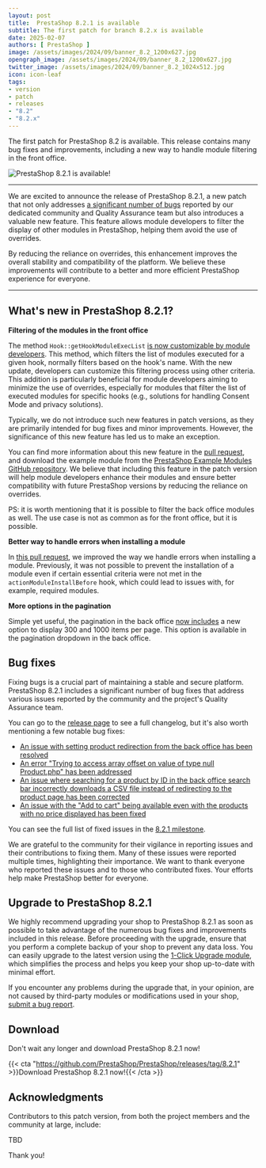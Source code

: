 ```yaml
---
layout: post
title:  PrestaShop 8.2.1 is available
subtitle: The first patch for branch 8.2.x is available
date: 2025-02-07
authors: [ PrestaShop ]
image: /assets/images/2024/09/banner_8.2_1200x627.jpg
opengraph_image: /assets/images/2024/09/banner_8.2_1200x627.jpg
twitter_image: /assets/images/2024/09/banner_8.2_1024x512.jpg
icon: icon-leaf
tags:
- version
- patch
- releases
- "8.2"
- "8.2.x"
---
```


The first patch for PrestaShop 8.2 is available. This release contains many bug fixes and improvements, including a new way to handle module filtering in the front office.

![PrestaShop 8.2.1 is available!](/assets/images/2024/09/banner_8.2_1534x424.jpg)

<hr>

We are excited to announce the release of PrestaShop 8.2.1, a new patch that not only addresses [a significant number of bugs](https://github.com/PrestaShop/PrestaShop/pulls?q=is%3Apr+is%3Amerged+milestone%3A8.2.1+label%3A%22Bug+fix%22+-label%3A%22E2E+Tests%22+) reported by our dedicated community and Quality Assurance team but also introduces a valuable new feature. This feature allows module developers to filter the display of other modules in PrestaShop, helping them avoid the use of overrides.

By reducing the reliance on overrides, this enhancement improves the overall stability and compatibility of the platform. We believe these improvements will contribute to a better and more efficient PrestaShop experience for everyone.

<hr>

## What's new in PrestaShop 8.2.1?

**Filtering of the modules in the front office**

The method `Hook::getHookModuleExecList` [is now customizable by module developers](https://github.com/PrestaShop/PrestaShop/pull/37125). This method, which filters the list of modules executed for a given hook, normally filters based on the hook's name. With the new update, developers can customize this filtering process using other criteria. This addition is particularly beneficial for module developers aiming to minimize the use of overrides, especially for modules that filter the list of executed modules for specific hooks (e.g., solutions for handling Consent Mode and privacy solutions).

Typically, we do not introduce such new features in patch versions, as they are primarily intended for bug fixes and minor improvements. However, the significance of this new feature has led us to make an exception.

You can find more information about this new feature in the [pull request](https://github.com/PrestaShop/PrestaShop/pull/37125/), and download the example module from the [PrestaShop Example Modules GitHub repository](https://github.com/PrestaShop/example-modules/demofiltermodules). We believe that including this feature in the patch version will help module developers enhance their modules and ensure better compatibility with future PrestaShop versions by reducing the reliance on overrides.

PS: it is worth mentioning that it is possible to filter the back office modules as well. The use case is not as common as for the front office, but it is possible.

**Better way to handle errors when installing a module**

In [this pull request](https://github.com/PrestaShop/PrestaShop/pull/36612/), we improved the way we handle errors when installing a module. Previously, it was not possible to prevent the installation of a module even if certain essential criteria were not met in the `actionModuleInstallBefore` hook, which could lead to issues with, for example, required modules.

**More options in the pagination**

Simple yet useful, the pagination in the back office [now includes](https://github.com/PrestaShop/PrestaShop/pull/37373) a new option to display 300 and 1000 items per page. This option is available in the pagination dropdown in the back office.

## Bug fixes

Fixing bugs is a crucial part of maintaining a stable and secure platform. PrestaShop 8.2.1 includes a significant number of bug fixes that address various issues reported by the community and the project's Quality Assurance team.

You can go to the [release page](https://github.com/PrestaShop/PrestaShop/releases/tag/8.2.1) to see a full changelog, but it's also worth mentioning a few notable bug fixes:

- [An issue with setting product redirection from the back office has been resolved](https://github.com/PrestaShop/PrestaShop/pull/36505)
- [An error "Trying to access array offset on value of type null Product.php" has been addressed](https://github.com/PrestaShop/PrestaShop/pull/36807)
- [An issue where searching for a product by ID in the back office search bar incorrectly downloads a CSV file instead of redirecting to the product page has been corrected](https://github.com/PrestaShop/PrestaShop/pull/37869)
- [An issue with the "Add to cart" being available even with the products with no price displayed has been fixed](https://github.com/PrestaShop/PrestaShop/pull/37533)

You can see the full list of fixed issues in the [8.2.1 milestone](https://github.com/PrestaShop/PrestaShop/pulls?q=is%3Apr+is%3Amerged+milestone%3A8.2.1+label%3A%22Bug+fix%22+-label%3A%22Improvement%22).

We are grateful to the community for their vigilance in reporting issues and their contributions to fixing them. Many of these issues were reported multiple times, highlighting their importance. We want to thank everyone who reported these issues and to those who contributed fixes. Your efforts help make PrestaShop better for everyone.

## Upgrade to PrestaShop 8.2.1

We highly recommend upgrading your shop to PrestaShop 8.2.1 as soon as possible to take advantage of the numerous bug fixes and improvements included in this release. Before proceeding with the upgrade, ensure that you perform a complete backup of your shop to prevent any data loss. You can easily upgrade to the latest version using the [1-Click Upgrade module](https://github.com/PrestaShop/autoupgrade/releases/), which simplifies the process and helps you keep your shop up-to-date with minimal effort.

If you encounter any problems during the upgrade that, in your opinion, are not caused by third-party modules or modifications used in your shop, [submit a bug report](https://www.prestashop-project.org/get-involved/report-issues/).

## Download

Don't wait any longer and download PrestaShop 8.2.1 now!

{{< cta "https://github.com/PrestaShop/PrestaShop/releases/tag/8.2.1" >}}Download PrestaShop 8.2.1 now!{{< /cta >}}

## Acknowledgments

Contributors to this patch version, from both the project members and the community at large, include:

TBD

Thank you!
